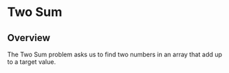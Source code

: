 # Two Sum

## Overview

The Two Sum problem asks us to find two numbers in an array that add up to a target value.

